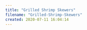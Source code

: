 ```yaml
---
title: "Grilled Shrimp Skewers"
filename: "Grilled-Shrimp-Skewers"
created: 2020-07-11 16:04:14
---
```

